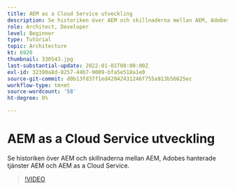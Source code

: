 ```yaml
---
title: AEM as a Cloud Service utveckling
description: Se historiken över AEM och skillnaderna mellan AEM, Adobes hanterade tjänster AEM och AEM as a Cloud Service.
role: Architect, Developer
level: Beginner
type: Tutorial
topic: Architecture
kt: 6920
thumbnail: 330543.jpg
last-substantial-update: 2022-01-01T00:00:00Z
exl-id: 32390a8d-8257-44b7-9009-bfa5e518a1e0
source-git-commit: d0b13fd37f1ed42042431246f755a913b56625ec
workflow-type: tm+mt
source-wordcount: '58'
ht-degree: 0%

---
```


# AEM as a Cloud Service utveckling

Se historiken över AEM och skillnaderna mellan AEM, Adobes hanterade tjänster AEM och AEM as a Cloud Service.

>[!VIDEO](https://video.tv.adobe.com/v/330543/?quality=12&learn=on)
